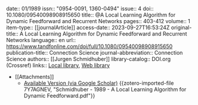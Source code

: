 date:: 01/1989
issn:: "0954-0091, 1360-0494"
issue:: 4
doi:: 10.1080/09540098908915650
title:: @A Local Learning Algorithm for Dynamic Feedforward and Recurrent Networks
pages:: 403-412
volume:: 1
item-type:: [[journalArticle]]
access-date:: 2023-09-27T16:53:24Z
original-title:: A Local Learning Algorithm for Dynamic Feedforward and Recurrent Networks
language:: en
url:: https://www.tandfonline.com/doi/full/10.1080/09540098908915650
publication-title:: Connection Science
journal-abbreviation:: Connection Science
authors:: [[Jurgen Schmidhuber]]
library-catalog:: DOI.org (Crossref)
links:: [Local library](zotero://select/groups/2386895/items/C7WYPBU7), [Web library](https://www.zotero.org/groups/2386895/items/C7WYPBU7)

- [[Attachments]]
	- [Available Version (via Google Scholar)](https://mediatum.ub.tum.de/doc/1401543/document.pdf) {{zotero-imported-file 7Y7AGNEV, "Schmidhuber - 1989 - A Local Learning Algorithm for Dynamic Feedforward.pdf"}}
